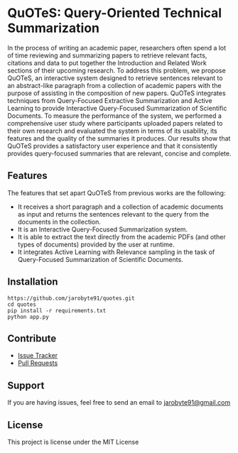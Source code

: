# QuOTeS: Query-Oriented Technical Summarization

In the process of writing an academic paper, researchers often spend a lot of time reviewing and summarizing papers to retrieve relevant facts, citations and data to put together the Introduction and Related Work sections of their upcoming research. To address this problem, we propose QuOTeS, an interactive system designed to retrieve sentences relevant to an abstract-like paragraph from a collection of academic papers with the purpose of assisting in the composition of new papers. QuOTeS integrates techniques from Query-Focused Extractive Summarization and Active Learning to provide Interactive Query-Focused Summarization of Scientific Documents. To measure the performance of the system, we performed a comprehensive user study where participants uploaded papers related to their own research and evaluated the system in terms of its usability, its features and the quality of the summaries it produces. Our results show that QuOTeS provides a satisfactory user experience and that it consistently provides query-focused summaries that are relevant, concise and complete.

## Features

The features that set apart QuOTeS from previous works are the following:

* It receives a short paragraph and a collection of academic documents as input and returns the sentences
relevant to the query from the documents in the collection.
* It is an Interactive Query-Focused Summarization system.
* It is able to extract the text directly from the academic PDFs (and other types of documents) provided by the user at runtime.
* It integrates Active Learning with Relevance sampling in the task of Query-Focused Summarization of Scientific Documents.

## Installation

    https://github.com/jarobyte91/quotes.git
    cd quotes
    pip install -r requirements.txt
    python app.py

## Contribute

- [Issue Tracker]()
- [Pull Requests]()

## Support 

If you are having issues, feel free to send an email to [jarobyte91@gmail.com]()

## License

This project is license under the MIT License
